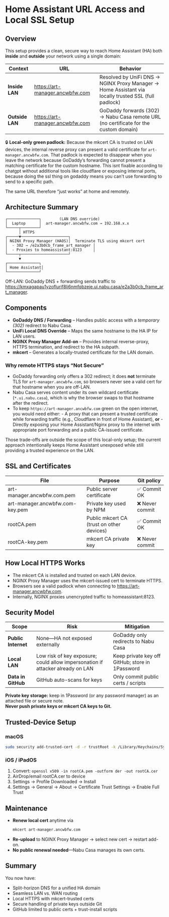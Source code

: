 # Home Assistant URL Access and Local SSL Setup

## Overview
This setup provides a clean, secure way to reach Home Assistant (HA) both **inside** and **outside** your network using a single domain:

| Context | URL | Behavior |
|----------|-----|-----------|
| **Inside LAN** | https://art-manager.ancwbfw.com | Resolved by UniFi DNS → NGINX Proxy Manager → Home Assistant via locally trusted SSL (full padlock) |
| **Outside LAN** | https://art-manager.ancwbfw.com | GoDaddy forwards (302) → Nabu Casa remote URL (no certificate for the custom domain) |

🔒 **Local-only green padlock:** Because the mkcert CA is trusted on LAN devices, the internal reverse proxy can present a valid certificate for `art-manager.ancwbfw.com`. That padlock is expected to disappear when you leave the network because GoDaddy’s forwarding cannot present a matching certificate for the custom hostname. This isnt fixable according to chatgpt without additional tools like cloudflare or exposing internal ports, because doing the ssl thing on godaddy means you can't use forwarding to send to a specific path.

The same URL therefore “just works” at home and remotely.

## Architecture Summary
```
┌──────────────┐        (LAN DNS override)
│  Laptop      │  art-manager.ancwbfw.com → 192.168.x.x
└─────┬────────┘
      │ HTTPS
┌─────▼─────────────────────┐
│ NGINX Proxy Manager (HAOS)│  Terminate TLS using mkcert cert
│  - 302 → /e2a3b0cb_frame_art_manager │
│  - Proxies to homeassistant:8123     │
└─────┬─────────────────────┘
      ▼
┌──────────────┐
│ Home Assistant│
└──────────────┘
```
Off-LAN: GoDaddy DNS + forwarding sends traffic to  
https://kmxagapau1yzoflurif8li6nmfqbzeje.ui.nabu.casa/e2a3b0cb_frame_art_manager.

## Components
- **GoDaddy DNS / Forwarding** – Handles public access with a *temporary (302)* redirect to Nabu Casa.
- **UniFi Local DNS Override** – Maps the same hostname to the HA IP for LAN users.
- **NGINX Proxy Manager Add-on** – Provides internal reverse-proxy, HTTPS termination, and redirect to the HA subpath.
- **mkcert** – Generates a locally-trusted certificate for the LAN domain.

### Why remote HTTPS stays “Not Secure”
- GoDaddy forwarding only offers a 302 redirect; it does **not** terminate TLS for `art-manager.ancwbfw.com`, so browsers never see a valid cert for that hostname when you are off-LAN.
- Nabu Casa serves content under its own wildcard certificate (`*.ui.nabu.casa`), which is why the browser swaps to that hostname after the redirect.
- To keep `https://art-manager.ancwbfw.com` green on the open internet, you would need either:
      - A proxy that can present a trusted certificate while forwarding traffic (e.g., Cloudflare in front of Home Assistant), **or**
      - Directly exposing your Home Assistant/Nginx proxy to the internet with appropriate port forwarding and a public CA-issued certificate.

Those trade-offs are outside the scope of this local-only setup; the current approach intentionally keeps Home Assistant unexposed while still providing a trusted experience on the LAN.

## SSL and Certificates

| File | Purpose | Git policy |
|-------|----------|------------|
| art-manager.ancwbfw.com.pem | Public server certificate | ✅ Commit OK |
| art-manager.ancwbfw.com-key.pem | Private key used by NPM | ❌ Never commit |
| rootCA.pem | Public mkcert CA (trust on other devices) | ✅ Commit OK |
| rootCA-key.pem | mkcert CA private key | ❌ Never commit |

## How Local HTTPS Works
- The mkcert CA is installed and trusted on each LAN device.
- NGINX Proxy Manager uses the mkcert-issued cert to terminate HTTPS.
- Browsers see a valid padlock when connecting to https://art-manager.ancwbfw.com.
- Internally, NGINX proxies unencrypted traffic to homeassistant:8123.

## Security Model
| Scope | Risk | Mitigation |
|--------|------|-------------|
| **Public Internet** | None—HA not exposed externally | GoDaddy only redirects to Nabu Casa |
| **Local LAN** | Low risk of key exposure; could allow impersonation if attacker already on LAN | Keep private key off GitHub; store in 1Password |
| **Data in GitHub** | GitHub auto-scans for keys | Only commit public certs / scripts |

**Private key storage:** keep in 1Password (or any password manager) as an attached file or secure note.  
**Never push private keys or mkcert CA keys to Git.**

## Trusted-Device Setup
### macOS
```bash
sudo security add-trusted-cert -d -r trustRoot -k /Library/Keychains/System.keychain rootCA.pem
```

### iOS / iPadOS
1. Convert: `openssl x509 -in rootCA.pem -outform der -out rootCA.cer`
2. AirDrop/email rootCA.cer to device
3. Settings → Profile Downloaded → Install
4. Settings → General → About → Certificate Trust Settings → Enable Full Trust

## Maintenance
- **Renew local cert** anytime via  
  ```bash
  mkcert art-manager.ancwbfw.com
  ```
- **Re-upload** to NGINX Proxy Manager → select new cert → restart add-on.
- **No public renewal needed**—Nabu Casa manages its own certs.

## Summary
You now have:
- Split-horizon DNS for a unified HA domain
- Seamless LAN vs. WAN routing
- Local HTTPS with mkcert-trusted certs
- Secure handling of private keys outside Git
- GitHub limited to public certs + trust-install scripts
